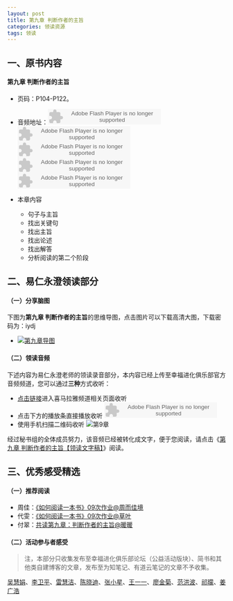 ```yaml
---
layout: post
title: 第九章 判断作者的主旨
categories: 领读资源
tags: 领读
---
```


## 一、原书内容

#### 第九章 判断作者的主旨

- 页码：P104-P122。
- 音频地址：<object type="application/x-shockwave-flash" id="ximalaya_player" data="http://www.ximalaya.com/swf/sound/orange.swf?id=12818486" width="260" height="36"></object><object type="application/x-shockwave-flash" id="ximalaya_player" data="http://www.ximalaya.com/swf/sound/orange.swf?id=12818485" width="260" height="36"></object><object type="application/x-shockwave-flash" id="ximalaya_player" data="http://www.ximalaya.com/swf/sound/orange.swf?id=12818484" width="260" height="36"></object><object type="application/x-shockwave-flash" id="ximalaya_player" data="http://www.ximalaya.com/swf/sound/orange.swf?id=12818483" width="260" height="36"></object><object type="application/x-shockwave-flash" id="ximalaya_player" data="http://www.ximalaya.com/swf/sound/orange.swf?id=12818482" width="260" height="36"></object>

- 本章内容
	- 句子与主旨
	- 找出关键句
	- 找出主旨
	- 找出论述
	- 找出解答
	- 分析阅读的第二个阶段

## 二、易仁永澄领读部分

#### （一）分享脑图

下图为**第九章 判断作者的主旨**的思维导图，点击图片可以下载高清大图，下载密码为：iydj

- [![第九章导图](http://77fm42.com1.z0.glb.clouddn.com/htrab-nt-s09small.jpg)](http://pan.baidu.com/s/1dDO5Vsl)

#### （二）领读音频

下述内容为易仁永澄老师的领读录音部分，本内容已经上传至幸福进化俱乐部官方音频频道，您可以通过**三种**方式收听：

- [点击链接](http://www.ximalaya.com/12605301/sound/13093473)进入喜马拉雅频道相关页面收听
- 点击下方的播放条直接播放收听
    <object type="application/x-shockwave-flash" id="ximalaya_player" data="http://www.ximalaya.com/swf/sound/orange.swf?id=13093473" width="260" height="36"></object>
- 使用手机扫描二维码收听
![第9章](http://77fm42.com1.z0.glb.clouddn.com/htrab-qr-s09.png)

经过秘书组的全体成员努力，该音频已经被转化成文字，便于您阅读，请点击《[第九章 判断作者的主旨【领读文字稿】](http://htrab.com/sesson09-text/)》阅读。

## 三、优秀感受精选

#### （一）推荐阅读

- 周佳：[《如何阅读一本书》09次作业@周而佳境](http://www.jianshu.com/p/d5640697da51)
- 代雯：[《如何阅读一本书》09次作业@草叶](http://www.jianshu.com/p/59c12f21eece)
- 付翠：[共读第九章：判断作者的主旨@暖暖](http://www.jianshu.com/p/2059f3f6f07d)

#### （二）活动参与者感受

> 注，本部分只收集发布至幸福进化俱乐部论坛（公益活动版块）、简书和其他类自建博客的文章，发布至为知笔记、有道云笔记的文章不予收集。

[吴慧娟](http://www.jianshu.com/p/305093b6a6c3)、[李卫平](http://blog.sina.com.cn/s/blog_a63bd2e10102vyzm.html)、[雷慧洁](http://www.jianshu.com/p/62b5e396b914#)、[陈晓迪](http://www.jianshu.com/p/747a3bc45462)、[张小星](http://fromwiz.com/share/s/10bxJH2YkA3G245_Bc0dRhtl3A1jY22bekgJ2WZS1V2oQxA7)、[王一一](http://www.jianshu.com/p/0b2db112a9ea)、[廖金菊](http://www.jianshu.com/p/2e38872fe811?utm_campaign=haruki&utm_content=note&utm_medium=reader_share&utm_source=weixin&from=groupmessage&isappinstalled=1)、[范洪波](http://www.jianshu.com/p/bb244750580f?utm_campaign=hugo&utm_medium=reader_share&utm_content=note)、[祁曚](http://www.jianshu.com/p/795fecef5cbf)、[姜广浩](http://www.jianshu.com/p/abe37d133a84)

